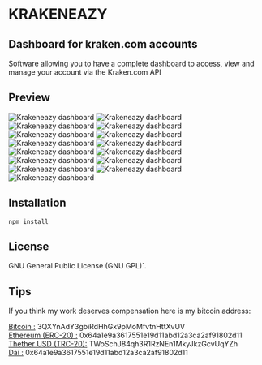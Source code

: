 # KRAKENEAZY

## Dashboard for kraken.com accounts

Software allowing you to have a complete dashboard to access, view and manage your account via the Kraken.com API

## Preview

![Krakeneazy dashboard](_readme/4.png)
![Krakeneazy dashboard](_readme/5.png)
![Krakeneazy dashboard](_readme/6.png)
![Krakeneazy dashboard](_readme/7.png)
![Krakeneazy dashboard](_readme/8.png)
![Krakeneazy dashboard](_readme/10.png)
![Krakeneazy dashboard](_readme/11.png)
![Krakeneazy dashboard](_readme/12.png)
![Krakeneazy dashboard](_readme/13.png)
![Krakeneazy dashboard](_readme/14.png)
![Krakeneazy dashboard](_readme/15.png)
![Krakeneazy dashboard](_readme/16.png)
![Krakeneazy dashboard](_readme/1.png)
![Krakeneazy dashboard](_readme/2.png)
![Krakeneazy dashboard](_readme/3.png)


## Installation

```
npm install
```

## License

GNU General Public License (GNU GPL)`.

## Tips

If you think my work deserves compensation here is my bitcoin address:

<u>Bitcoin :</u> 3QXYnAdY3gbiRdHhGx9pMoMfvtnHttXvUV<br>
<u>Ethereum (ERC-20) :</u> 0x64a1e9a3617551e19d11abd12a3ca2af91802d11<br>
<u>Thether USD  (TRC-20):</u> TWoSchJ84qh3R1RzNEn1MkyJkzGcvUqYZh<br>
<u>Dai :</u> 0x64a1e9a3617551e19d11abd12a3ca2af91802d11

